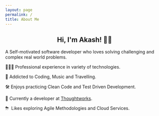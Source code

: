 ```yaml
---
layout: page
permalink: /
title: About Me
---
```


<h2 style="text-align: center;">Hi, I'm Akash! 👋🏼</h2>

A Self-motivated software developer who loves solving challenging and complex real world problems.

<span class="big-icon">👨🏻‍💻</span>  Professional experience in variety of technologies. 

<span class="big-icon">🖤</span>  Addicted to Coding, Music and Travelling.

<span class="big-icon">🛠</span>  Enjoys practicing Clean Code and Test Driven Development.

<span class="big-icon">💼</span>  Currently a developer at [Thoughtworks](https://www.thoughtworks.com).

<span class="big-icon">⛈</span> ️ Likes exploring Agile Methodologies and Cloud Services.














